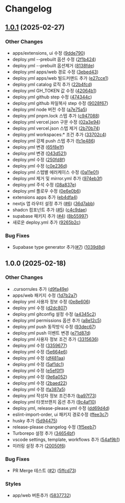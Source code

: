 # Changelog

## [1.0.1](https://github.com/it-diots/it-diots/compare/v1.0.0...v1.0.1) (2025-02-27)


### Other Changes

* apps/extensions, ui 수정 ([9dde790](https://github.com/it-diots/it-diots/commit/9dde790c49f7635f74bb510fbb089536bcabb764))
* deploy.yml --prebuilt 옵션 수정 ([2f1b424](https://github.com/it-diots/it-diots/commit/2f1b424331cc4c1e7d46a9858c2a0429274345a8))
* deploy.yml --prebuilt 옵션제거 ([8138fde](https://github.com/it-diots/it-diots/commit/8138fdecca57dc39d3b4784b1a487ddaa6dfe2d4))
* deploy.yml apps/web 경로 수정 ([3ebed43](https://github.com/it-diots/it-diots/commit/3ebed4387b0de35ff7394555e6f7208772834f61))
* deploy.yml apps/web 빌드커맨드 추가 ([e27cce1](https://github.com/it-diots/it-diots/commit/e27cce101cab1299bfd075aaf8122b852cabf3b8))
* deploy.yml catalog 로직 추가 ([22b4fcd](https://github.com/it-diots/it-diots/commit/22b4fcd5d9cebc85a54d4b17b3c1d268ba3b846e))
* deploy.yml GH_TOKEN 값 수정 ([42064b1](https://github.com/it-diots/it-diots/commit/42064b12184f1d7815fbaa7e55a975296e5de526))
* deploy.yml github step 수정 ([474344c](https://github.com/it-diots/it-diots/commit/474344cd9ca7b54b6660af051fe18f92848c013f))
* deploy.yml github 파일복사 step 수정 ([9028f67](https://github.com/it-diots/it-diots/commit/9028f67ef3e94c6c409ae2b3ce44c4413d2b672f))
* deploy.yml node 버전 수정 ([a7e75a5](https://github.com/it-diots/it-diots/commit/a7e75a5651dacd263337d182e9e8a52ed6640603))
* deploy.yml pnpm.lock 스텝 추가 ([c947088](https://github.com/it-diots/it-diots/commit/c9470886be5e81b681d36cdc600ca286500228f7))
* deploy.yml vercel.json 구문 수정 ([02a3e94](https://github.com/it-diots/it-diots/commit/02a3e946ec0be2e4b282c0f73353e32f0061175f))
* deploy.yml vercel.json 스텝 제거 ([2b70b74](https://github.com/it-diots/it-diots/commit/2b70b749319ba58cb190dcd12714cde42e97fdcf))
* deploy.yml workspaces:* 조건 추가 ([33702c4](https://github.com/it-diots/it-diots/commit/33702c479216809aca9a5265ccb7bf0ee4716bc6))
* deploy.yml 강제 push 스텝 추가 ([fc1e486](https://github.com/it-diots/it-diots/commit/fc1e486301b4d2b0692311a48e03710abae7a520))
* deploy.yml 변경 ([65f8e1f](https://github.com/it-diots/it-diots/commit/65f8e1fe70822974b468128320675ac4a5b0a8b7))
* deploy.yml 변경 ([043d521](https://github.com/it-diots/it-diots/commit/043d521b5b9e9392bcab98371492c54c9969243c))
* deploy.yml 수정 ([250fd8f](https://github.com/it-diots/it-diots/commit/250fd8fa3725a3cfe435529a3fae94f072b2261d))
* deploy.yml 수정 ([c0e236d](https://github.com/it-diots/it-diots/commit/c0e236d4d1187f4573737f505bed8e8a1dc66036))
* deploy.yml 스텝별 에러케이스 수정 ([0a11e01](https://github.com/it-diots/it-diots/commit/0a11e0135bbd848ee429720a3f2a775188a8afca))
* deploy.yml 제거 및 mirror.yml 추가 ([974eb3f](https://github.com/it-diots/it-diots/commit/974eb3f5a28125bb4252142fe8ecd76003867298))
* deploy.yml 주석 수정 ([08a837e](https://github.com/it-diots/it-diots/commit/08a837ec441e3b5575a30c7b15eb12b3a6a6a20a))
* deploy.yml 플로우 수정 ([0e6e0b6](https://github.com/it-diots/it-diots/commit/0e6e0b6e082c31ac88e42c3310a1c9fee301a527))
* extensions apps 추가 ([eb4dfa4](https://github.com/it-diots/it-diots/commit/eb4dfa4292ff60a820b47801ce838569db8e909f))
* nextjs 앱 라우터 설정 추가 ([#6](https://github.com/it-diots/it-diots/issues/6)) ([36d7abb](https://github.com/it-diots/it-diots/commit/36d7abb18a391058184ef5a92ad827c289e5bb65))
* shadcn 컴포넌트 추가 ([#5](https://github.com/it-diots/it-diots/issues/5)) ([c4c9dae](https://github.com/it-diots/it-diots/commit/c4c9dae90a67221d4dab94a40622c33fe36c33a6))
* supabase 패키지 추가 ([#4](https://github.com/it-diots/it-diots/issues/4)) ([8b55997](https://github.com/it-diots/it-diots/commit/8b5599791b8416b1fbf27582bd48aec147101c63))
* 새로운 deploy.yml 추가 ([9265b2c](https://github.com/it-diots/it-diots/commit/9265b2c683e7399ec1b7601e34d46f77a997310d))


### Bug Fixes

* Supabase type generator 추가([#7](https://github.com/it-diots/it-diots/issues/7)) ([1039d8d](https://github.com/it-diots/it-diots/commit/1039d8d4f9140da7b0d7761f3d8e5b4f7ad64e64))

## 1.0.0 (2025-02-18)


### Other Changes

* .cursorrules 추가 ([d9fa49e](https://github.com/it-diots/it-diots/commit/d9fa49e21c744014e95e5f6c51d30074c2ef5f8b))
* apps/web 패키지 수정 ([1d7b2a7](https://github.com/it-diots/it-diots/commit/1d7b2a7c610dd6aec482e027832cbb9b5f17be69))
* deploy yml 사용자 정보 수정 ([0e8e606](https://github.com/it-diots/it-diots/commit/0e8e606bd48d6faa78b52071ac1bcc8c1399f01c))
* deploy yml 수정 ([d2dc807](https://github.com/it-diots/it-diots/commit/d2dc807f627236e273324cd66416700e95df6d7c))
* deploy.yml gitconfig 설정 수정 ([a4345c2](https://github.com/it-diots/it-diots/commit/a4345c28d0524856d00ab4ef11cb890f8f84b72b))
* deploy.yml permissions 옵션 추가 ([a8e12c5](https://github.com/it-diots/it-diots/commit/a8e12c52b19028ea5de1016c36aec1b82f08a60e))
* deploy.yml push 동작방식 수정 ([93dec67](https://github.com/it-diots/it-diots/commit/93dec679ffbf5a812560e233316ab4124f79e7db))
* deploy.yml push 이벤트 변경 ([e71d87d](https://github.com/it-diots/it-diots/commit/e71d87d67f5bf297b8a567f6a9f941b64a13fd0a))
* deploy.yml 사용자 정보 조건 추가 ([3315636](https://github.com/it-diots/it-diots/commit/331563687472f888c2c62741308cd516d514f955))
* deploy.yml 수정 ([3359677](https://github.com/it-diots/it-diots/commit/3359677213fd46393aff4cb60e692be14eb3a799))
* deploy.yml 수정 ([5e664e6](https://github.com/it-diots/it-diots/commit/5e664e6e34a2b066dbfa609e19a4dffd6770fd21))
* deploy.yml 수정 ([df481aa](https://github.com/it-diots/it-diots/commit/df481aafe618b3dae38fd45ba8c84e301444b568))
* deploy.yml 수정 ([5af1dc1](https://github.com/it-diots/it-diots/commit/5af1dc11955418f23b3d1ddec25aef35729e52e9))
* deploy.yml 수정 ([e5ef0f1](https://github.com/it-diots/it-diots/commit/e5ef0f1923d5cfeabf6d8b9c369c4249418d1c5d))
* deploy.yml 수정 ([9e6a052](https://github.com/it-diots/it-diots/commit/9e6a052e2ee94163b055d297654b46d3163bce81))
* deploy.yml 수정 ([2baed22](https://github.com/it-diots/it-diots/commit/2baed2244a22478c8da968ff4f27a1279257b661))
* deploy.yml 수정 ([fa387a5](https://github.com/it-diots/it-diots/commit/fa387a5f4af2eb530a826de7a110baa0cb606d65))
* deploy.yml 작성자 정보 조건추가 ([ba97f73](https://github.com/it-diots/it-diots/commit/ba97f737078dc5ea17b6c5b6f835c9a287dce5da))
* deploy.yml 타겟브랜치 옵션 추가 ([9c4af10](https://github.com/it-diots/it-diots/commit/9c4af10104f5f5f8d7c89c34c328a89523827f2b))
* deploy.yml, release-please.yml 수정 ([dd69d4d](https://github.com/it-diots/it-diots/commit/dd69d4d9a64ef8154196db4f45c20194912beb6f))
* eslint-import-order, ui 패키지 경로수정 ([ffee3c7](https://github.com/it-diots/it-diots/commit/ffee3c7f0fab1a782b5229b174849a797502e681))
* husky 추가 ([5d94475](https://github.com/it-diots/it-diots/commit/5d94475e5b5e5287c9f15244bc15742675834d56))
* release-please changelog 수정 ([1f5eeb7](https://github.com/it-diots/it-diots/commit/1f5eeb7388e999a78230554923592ece01e8b505))
* Turborepo 설정 추가 ([34654bf](https://github.com/it-diots/it-diots/commit/34654bfa1ca361b1a315198ef00f06f34a290f2c))
* vscode settings, template, workflows 추가 ([54af9b1](https://github.com/it-diots/it-diots/commit/54af9b1078de32d6b27a4c04079638bc69635271))
* 미러링 설정 추가 ([20050f6](https://github.com/it-diots/it-diots/commit/20050f6efc21fc0b5bed2b357ba3f3700c673172))


### Bug Fixes

* PR Merge 테스트 ([#2](https://github.com/it-diots/it-diots/issues/2)) ([5ffcd73](https://github.com/it-diots/it-diots/commit/5ffcd738a408bdf5ae4980aa83d9434e027b5fb3))


### Styles

* app/web 버튼추가 ([5837732](https://github.com/it-diots/it-diots/commit/58377322bd476209bdc6926ff3ea8140d56eb171))
